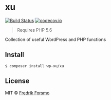# xu

[![Build Status](https://travis-ci.org/wp-xu/xu.svg?branch=master)](https://travis-ci.org/wp-xu/xu) [![codecov.io](http://codecov.io/github/wp-xu/xu/coverage.svg?branch=master)](http://codecov.io/github/wp-xu/xu?branch=master)

> Requires PHP 5.6

Collection of useful WordPress and PHP functions

## Install

```
$ composer install wp-xu/xu
```

## License

MIT © [Fredrik Forsmo](https://github.com/frozzare)
